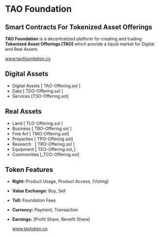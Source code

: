 # TAO Foundation
## Smart Contracts For Tokenized Asset Offerings

**TAO Foundation** is a decentralized platform for creating and trading **Tokenized Asset Offerings [TAO]** which provide a liquid market for Digital and Real Assets.

  www.taofoundation.co

## Digital Assets
* Digtial Assets [ TAO-Offering.sol ]
* Data [ TDO-Offering.sol ]
* Services [TSO-Offering.sol]

## Real Assets
* Land [ TLO-Offering.sol ]
* Business [ TBO-Offering.sol ]
* Fine Art [ TMO-Offering.sol]
* Properties [ TPO-Offering.sol]
* Research   [ TRO-Offering.sol ]
* Equipment [ TEO-Offering.sol_]
* Commonities [_TCO-Offering.sol]

## Token Features
* **Right:** Product Usage, Product Access, [Voting]
* **Value Exchange:** Buy, Sell
* **Toll:** Foundation Fees
* **Currency:** Payment, Transaction
* **Earnings:** [Profit Share, Benefit Share]

  www.taotoken.co
